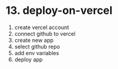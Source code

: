 # 13. deploy-on-vercel

1. create vercel account
2. connect github to vercel
3. create new app
4. select github repo
5. add env variables
6. deploy app
